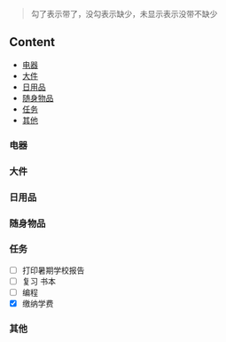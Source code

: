 > 勾了表示带了，没勾表示缺少，未显示表示没带不缺少

## **Content**
<!-- vim-toc-markdown GFM -->
- [电器](#电器)
- [大件](#大件)
- [日用品](#日用品)
- [随身物品](#随身物品)
- [任务](#任务)
- [其他](#其他)
<!-- vim-toc-markdown -->

### 电器
<!-- - [ ] 笔记本 -->
<!-- - [ ] 手机 -->
<!-- - [ ] 充电宝 -->
<!-- - [ ] 笔记本充电器 -->
<!-- - [ ] 手机充电器 -->
<!-- - [ ] 插座 -->
<!-- - [ ] 挂耳式耳机 -->
<!-- - [ ] 鼠标 -->
<!-- - [ ] 路由器 -->
<!-- - [ ] 计算器 -->
<!-- - [ ] 头戴式耳机 -->
### 大件
<!-- - [ ] 背包 -->
<!-- - [ ] 箱子 -->
<!-- - [ ] 上衣 -->
<!-- - [ ] 裤袜 -->
<!-- - [ ] 鞋子 -->
<!-- - [ ] 枕头 -->
<!-- - [ ] 被子 -->
<!-- - [ ] 席子 -->
<!-- - [ ] 床单 -->
<!-- - [ ] 鲲 -->
### 日用品
<!-- - [ ] 伞 -->
<!-- - [ ] 水 -->
<!-- - [ ] 牙刷 -->
<!-- - [ ] 牙膏 -->
<!-- - [ ] 杯子 -->
<!-- - [ ] 水桶 -->
<!-- - [ ] 洗衣粉|洗衣液|肥皂 -->
<!-- - [ ] 纸巾 -->
<!-- - [ ] 饮食 -->
<!-- - [ ] 衣刷 -->
<!-- - [ ] 鞋刷 -->
<!-- - [ ] 衣架 -->
<!-- - [ ] 沐浴露
- [ ] 洗发露
- [ ] 护手霜
- [ ] 眼镜
- [ ] 刮胡刀
- [ ] 工具盒 -->
### 随身物品
<!-- - [ ] 钱包 -->
<!-- - [ ] 身份证 -->
<!-- - [ ] 银行卡 -->
<!-- - [ ] 校园卡 -->
<!-- - [ ] 学生证 -->
<!-- - [ ] 钥匙&U盘 -->
### 任务
- [ ] 打印暑期学校报告
- [ ] 复习 书本
- [ ] 编程
- [x] 缴纳学费
### 其他
<!-- - [ ] -->